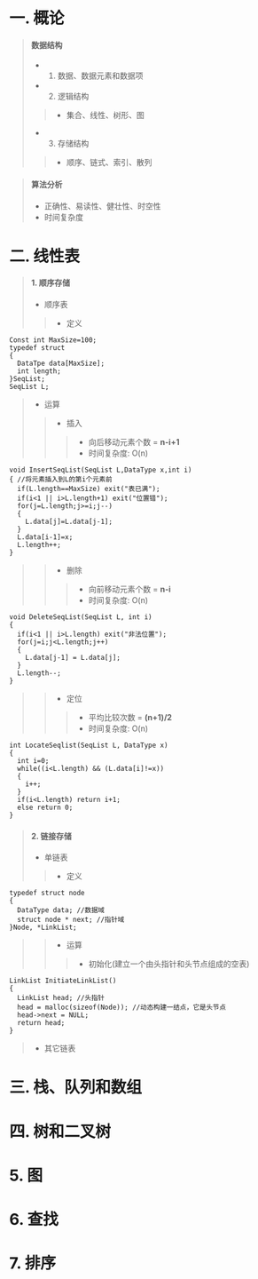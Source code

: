 # 一. 概论
> #### 数据结构
> - 1. 数据、数据元素和数据项
> - 2. 逻辑结构
> > - 集合、线性、树形、图
> 
> - 3. 存储结构 
> > - 顺序、链式、索引、散列

> #### 算法分析
> - 正确性、易读性、健壮性、时空性
> - 时间复杂度

# 二. 线性表
> #### 1. 顺序存储
> - 顺序表
> > - 定义
> 
    Const int MaxSize=100;
    typedef struct
    {
      DataTpe data[MaxSize];
      int length;
    }SeqList;
    SeqList L;

> - 运算
> > - 插入
> > > - 向后移动元素个数 = **n-i+1**
> > > - 时间复杂度: O(n)
> 
    void InsertSeqList(SeqList L,DataType x,int i)
    { //将元素插入到L的第i个元素前
      if(L.length==MaxSize) exit("表已满");
      if(i<1 || i>L.length+1) exit("位置错");
      for(j=L.length;j>=i;j--)
	  {
    	L.data[j]=L.data[j-1];
	  }
      L.data[i-1]=x;
      L.length++;
    }
> > - 删除
> > > - 向前移动元素个数 = **n-i**
> > > - 时间复杂度: O(n)
> 
    void DeleteSeqList(SeqList L, int i)
    {
      if(i<1 || i>L.length) exit("非法位置");
      for(j=i;j<L.length;j++)
      {
      	L.data[j-1] = L.data[j];
      }
      L.length--;
    }
> > - 定位
> > > - 平均比较次数 = **(n+1)/2**
> > > - 时间复杂度: O(n)
> 
    int LocateSeqlist(SeqList L, DataType x)
    {
      int i=0;
      while((i<L.length) && (L.data[i]!=x))
      {
    	i++;
      }
      if(i<L.length) return i+1;
      else return 0;
    }

> #### 2. 链接存储
> - 单链表
> > - 定义
> 
    typedef struct node
    {
      DataType data; //数据域
      struct node * next; //指针域
    }Node, *LinkList;
> > - 运算
> > > - 初始化(建立一个由头指针和头节点组成的空表)
> >
    LinkList InitiateLinkList()
    {
      LinkList head; //头指针
      head = malloc(sizeof(Node)); //动态构建一结点，它是头节点
      head->next = NULL;
      return head;
    }

> - 其它链表

# 三. 栈、队列和数组

# 四. 树和二叉树

# 5. 图

# 6. 查找

# 7. 排序